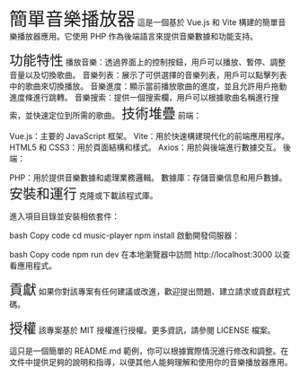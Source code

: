 <font size="6">簡單音樂播放器</font>
這是一個基於 Vue.js 和 Vite 構建的簡單音樂播放器應用。它使用 PHP 作為後端語言來提供音樂數據和功能支持。

<font size="5">功能特性</font>
播放音樂：透過界面上的控制按鈕，用戶可以播放、暫停、調整音量以及切換歌曲。
音樂列表：展示了可供選擇的音樂列表，用戶可以點擊列表中的歌曲來切換播放。
音樂進度：顯示當前播放歌曲的進度，並且允許用戶拖動進度條進行跳轉。
音樂搜索：提供一個搜索欄，用戶可以根據歌曲名稱進行搜索，並快速定位到所需的歌曲。
<font size="5">技術堆疊</font>
前端：

Vue.js：主要的 JavaScript 框架。
Vite：用於快速構建現代化的前端應用程序。
HTML5 和 CSS3：用於頁面結構和樣式。
Axios：用於與後端進行數據交互。
後端：

PHP：用於提供音樂數據和處理業務邏輯。
數據庫：存儲音樂信息和用戶數據。
<font size="5">安裝和運行</font>
克隆或下載該程式庫。

進入項目目錄並安裝相依套件：

bash
Copy code
cd music-player
npm install
啟動開發伺服器：

bash
Copy code
npm run dev
在本地瀏覽器中訪問 http://localhost:3000 以查看應用程式。

<font size="5">貢獻</font>
如果你對該專案有任何建議或改進，歡迎提出問題、建立請求或貢獻程式碼。

<font size="5">授權</font>
該專案基於 MIT 授權進行授權。更多資訊，請參閱 LICENSE 檔案。

這只是一個簡單的 README.md 範例，你可以根據實際情況進行修改和調整。在文件中提供足夠的說明和指導，以便其他人能夠理解和使用你的音樂播放器應用。